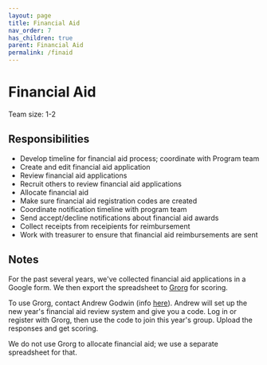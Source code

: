 ```yaml
---
layout: page
title: Financial Aid
nav_order: 7
has_children: true
parent: Financial Aid
permalink: /finaid
---
```


# Financial Aid

Team size: 1-2 

## Responsibilities 

- Develop timeline for financial aid process; coordinate with Program team 
- Create and edit financial aid application 
- Review financial aid applications 
- Recruit others to review financial aid applications 
- Allocate financial aid 
- Make sure financial aid registration codes are created 
- Coordinate notification timeline with program team 
- Send accept/decline notifications about financial aid awards 
- Collect receipts from receipients for reimbursement 
- Work with treasurer to ensure that financial aid reimbursements are sent 

## Notes 

For the past several years, we've collected financial aid applications in a Google form. We then export the spreadsheet to [Grorg](http://grorg.aeracode.org/) for scoring. 

To use Grorg, contact Andrew Godwin (info [here](http://grorg.aeracode.org/)). Andrew will set up the new year's financial aid review system and give you a code. Log in or register with Grorg, then use the code to join this year's group. Upload the responses and get scoring. 

We do not use Grorg to allocate financial aid; we use a separate spreadsheet for that. 

